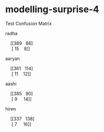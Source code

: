 # modelling-surprise-4

Test Confusion Matrix

radha

&nbsp;&nbsp;&nbsp;&nbsp;[[389   &nbsp;&nbsp;86] <br />
 &nbsp;&nbsp;&nbsp;&nbsp; [ 15   &nbsp;&nbsp;&nbsp;8]]

aaryan

&nbsp;&nbsp;&nbsp;&nbsp;[[361   &nbsp;&nbsp;114] <br />
&nbsp;&nbsp;&nbsp;&nbsp; [ 11    &nbsp;&nbsp;&nbsp;12]]

aashi

&nbsp;&nbsp;&nbsp;&nbsp;[[385   &nbsp;&nbsp;90] <br />
&nbsp;&nbsp;&nbsp;&nbsp; [  9   &nbsp;&nbsp;&nbsp;&nbsp;14]]

hiren

&nbsp;&nbsp;&nbsp;&nbsp;[[337   &nbsp;&nbsp;138] <br />
&nbsp;&nbsp;&nbsp;&nbsp; [  7    &nbsp;&nbsp;&nbsp;&nbsp;16]]
